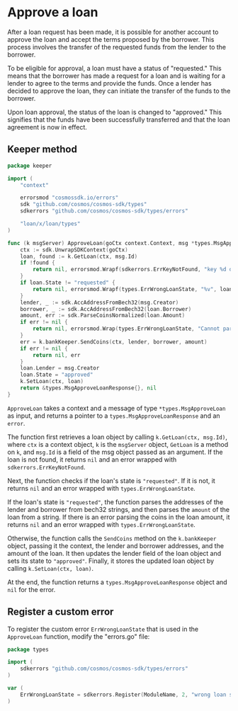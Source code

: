# Approve a loan

After a loan request has been made, it is possible for another account to
approve the loan and accept the terms proposed by the borrower. This process
involves the transfer of the requested funds from the lender to the borrower.

To be eligible for approval, a loan must have a status of "requested." This
means that the borrower has made a request for a loan and is waiting for a
lender to agree to the terms and provide the funds. Once a lender has decided to
approve the loan, they can initiate the transfer of the funds to the borrower.

Upon loan approval, the status of the loan is changed to "approved." This
signifies that the funds have been successfully transferred and that the loan
agreement is now in effect.

## Keeper method

```go title="x/loan/keeper/msg_server_approve_loan.go"
package keeper

import (
	"context"

	errorsmod "cosmossdk.io/errors"
	sdk "github.com/cosmos/cosmos-sdk/types"
	sdkerrors "github.com/cosmos/cosmos-sdk/types/errors"

	"loan/x/loan/types"
)

func (k msgServer) ApproveLoan(goCtx context.Context, msg *types.MsgApproveLoan) (*types.MsgApproveLoanResponse, error) {
	ctx := sdk.UnwrapSDKContext(goCtx)
	loan, found := k.GetLoan(ctx, msg.Id)
	if !found {
		return nil, errorsmod.Wrapf(sdkerrors.ErrKeyNotFound, "key %d doesn't exist", msg.Id)
	}
	if loan.State != "requested" {
		return nil, errorsmod.Wrapf(types.ErrWrongLoanState, "%v", loan.State)
	}
	lender, _ := sdk.AccAddressFromBech32(msg.Creator)
	borrower, _ := sdk.AccAddressFromBech32(loan.Borrower)
	amount, err := sdk.ParseCoinsNormalized(loan.Amount)
	if err != nil {
		return nil, errorsmod.Wrap(types.ErrWrongLoanState, "Cannot parse coins in loan amount")
	}
	err = k.bankKeeper.SendCoins(ctx, lender, borrower, amount)
	if err != nil {
		return nil, err
	}
	loan.Lender = msg.Creator
	loan.State = "approved"
	k.SetLoan(ctx, loan)
	return &types.MsgApproveLoanResponse{}, nil
}
```

`ApproveLoan` takes a context and a message of type `*types.MsgApproveLoan` as
input, and returns a pointer to a `types.MsgApproveLoanResponse` and an `error`.

The function first retrieves a loan object by calling `k.GetLoan(ctx, msg.Id)`,
where `ctx` is a context object, `k` is the `msgServer` object, `GetLoan` is a
method on `k`, and `msg.Id` is a field of the msg object passed as an argument.
If the loan is not found, it returns `nil` and an error wrapped with
`sdkerrors.ErrKeyNotFound`.

Next, the function checks if the loan's state is `"requested"`. If it is not, it
returns `nil` and an error wrapped with `types.ErrWrongLoanState`.

If the loan's state is `"requested"`, the function parses the addresses of the
lender and borrower from bech32 strings, and then parses the `amount` of the
loan from a string. If there is an error parsing the coins in the loan amount,
it returns `nil` and an error wrapped with `types.ErrWrongLoanState`.

Otherwise, the function calls the `SendCoins` method on the `k.bankKeeper`
object, passing it the context, the lender and borrower addresses, and the
amount of the loan. It then updates the lender field of the loan object and sets
its state to `"approved"`. Finally, it stores the updated loan object by calling
`k.SetLoan(ctx, loan)`.

At the end, the function returns a `types.MsgApproveLoanResponse` object and
`nil` for the error.

## Register a custom error

To register the custom error `ErrWrongLoanState` that is used in the
`ApproveLoan` function, modify the "errors.go" file:

```go title="x/loan/types/errors.go"
package types

import (
	sdkerrors "github.com/cosmos/cosmos-sdk/types/errors"
)

var (
	ErrWrongLoanState = sdkerrors.Register(ModuleName, 2, "wrong loan state")
)
```
